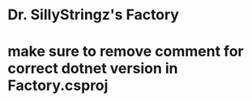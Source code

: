 # Dr. SillyStringz's Factory


# make sure to remove comment for correct dotnet version in Factory.csproj